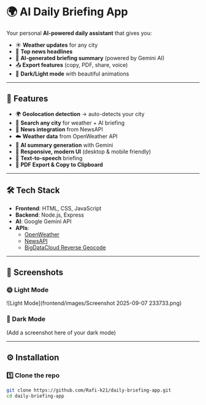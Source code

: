# 🌍 AI Daily Briefing App  

Your personal **AI-powered daily assistant** that gives you:  
- ☀️ **Weather updates** for any city  
- 📰 **Top news headlines**  
- 🤖 **AI-generated briefing summary** (powered by Gemini AI)  
- 📤 **Export features** (copy, PDF, share, voice)  
- 🌙 **Dark/Light mode** with beautiful animations  

---

## 🚀 Features  
- 🌍 **Geolocation detection** → auto-detects your city  
- 🔎 **Search any city** for weather + AI briefing  
- 📰 **News integration** from NewsAPI  
- ☁️ **Weather data** from OpenWeather API  
- 🤖 **AI summary generation** with Gemini  
- 🎨 **Responsive, modern UI** (desktop & mobile friendly)  
- 🎤 **Text-to-speech** briefing  
- 📄 **PDF Export & Copy to Clipboard**  

---

## 🛠️ Tech Stack  
- **Frontend**: HTML, CSS, JavaScript  
- **Backend**: Node.js, Express  
- **AI**: Google Gemini API  
- **APIs**:  
  - [OpenWeather](https://openweathermap.org/)  
  - [NewsAPI](https://newsapi.org/)  
  - [BigDataCloud Reverse Geocode](https://www.bigdatacloud.com/geocoding-apis/reverse-geocode-client)  

---

## 📸 Screenshots  

### 🌞 Light Mode  
![Light Mode](frontend/images/Screenshot 2025-09-07 233733.png)  

### 🌙 Dark Mode  
(Add a screenshot here of your dark mode)  

---

## ⚙️ Installation  

### 1️⃣ Clone the repo  
```bash
git clone https://github.com/Rafi-k21/daily-briefing-app.git
cd daily-briefing-app

